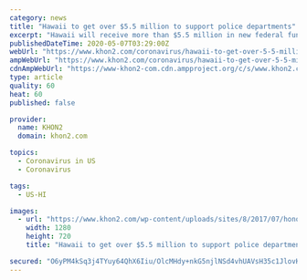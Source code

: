 ```yaml
---
category: news
title: "Hawaii to get over $5.5 million to support police departments"
excerpt: "Hawaii will receive more than $5.5 million in new federal funding to support local law enforcement agencies. This will also cover the cost of COVID-19 response efforts,"
publishedDateTime: 2020-05-07T03:29:00Z
webUrl: "https://www.khon2.com/coronavirus/hawaii-to-get-over-5-5-million-to-support-police-departments/"
ampWebUrl: "https://www.khon2.com/coronavirus/hawaii-to-get-over-5-5-million-to-support-police-departments/amp/"
cdnAmpWebUrl: "https://www-khon2-com.cdn.ampproject.org/c/s/www.khon2.com/coronavirus/hawaii-to-get-over-5-5-million-to-support-police-departments/amp/"
type: article
quality: 60
heat: 60
published: false

provider:
  name: KHON2
  domain: khon2.com

topics:
  - Coronavirus in US
  - Coronavirus

tags:
  - US-HI

images:
  - url: "https://www.khon2.com/wp-content/uploads/sites/8/2017/07/honolulu-skyline-buildings-generic-1_31087007_ver1.0.jpg?w=1280&h=720&crop=1"
    width: 1280
    height: 720
    title: "Hawaii to get over $5.5 million to support police departments"

secured: "O6yPM4kSq3j4TYuy64QhX6Iiu/OlcMHdy+nkG5njlNSd4vhUAVsH35c1JlovKCYv1zSApT8ypS6OUK+MB3ONF8CPX/abOCX2wHtkpkrhTXtPAoWnFZ2rzm7fOurY59QN0R4FogdxxycBWk2ejdq+ZhbcTz9aPJZ3O8y24bg0hLJniDhUB5f2vtrcs2eOKSZUYKf8iuRJCTpAWduzpZxT6TmWvN4u/A+22AyZvpcbURDQBap6b8pFpST5onE0qZ7UKlu2Kn+DxLsYGAIn6Bdf4xpIuEjFUMiyy/F/kn0ZJnJxFHJWCenRryb6SXYlFXTTWleYMnzRGY/hi9WmfVDWcfhOLD0S3nkQCKylQuHW/ZO5kO3FrnpprXU08/Dw+bkoGhdgDNkyRIZ3vZ+xfqNd8nowgmANtO5vbHmIPHNl9zuTPfRvhtUcBQYY/SuA6w9MxSJ5WZpBsgR0wfoh+6eEAsjn8uH7ieKylGELqjTXDxM=;BfR2GkhLgNB3S9EK3hjVAg=="
---
```


